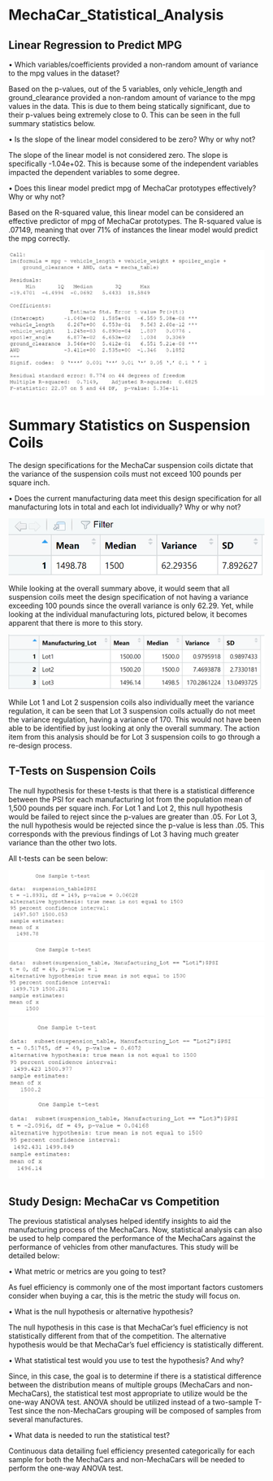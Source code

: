 # MechaCar_Statistical_Analysis

## Linear Regression to Predict MPG


•	Which variables/coefficients provided a non-random amount of variance to the mpg values in the dataset?

Based on the p-values, out of the 5 variables, only vehicle_length and ground_clearance provided a non-random amount of variance to the mpg values in the data. This is due to them being statically significant, due to their p-values being extremely close to 0. This can be seen in the full summary statistics below.

•	Is the slope of the linear model considered to be zero? Why or why not?

The slope of the linear model is not considered zero. The slope is specifically -1.04e+02. This is because some of the independent variables impacted the dependent variables to some degree. 

•	Does this linear model predict mpg of MechaCar prototypes effectively? Why or why not?

Based on the R-squared value, this linear model can be considered an effective predictor of mpg of MechaCar prototypes. The R-squared value is .07149, meaning that over 71% of instances the linear model would predict the mpg correctly. 


<img src ="https://github.com/Jafranco96/MechaCar_Statistical_Analysis/blob/main/Resources/mpg%20summary.PNG">




# Summary Statistics on Suspension Coils

The design specifications for the MechaCar suspension coils dictate that the variance of the suspension coils must not exceed 100 pounds per square inch.

•	Does the current manufacturing data meet this design specification for all manufacturing lots in total and each lot individually? Why or why not?


<img src ="https://github.com/Jafranco96/MechaCar_Statistical_Analysis/blob/main/Resources/total%20summary.PNG">


While looking at the overall summary above, it would seem that all suspension coils meet the design specification of not having a variance exceeding 100 pounds since the overall variance is only 62.29. Yet, while looking at the individual manufacturing lots, pictured below, it becomes apparent that there is more to this story.

<img src ="https://github.com/Jafranco96/MechaCar_Statistical_Analysis/blob/main/Resources/lot%20summary.PNG">



While Lot 1 and Lot 2 suspension coils also individually meet the variance regulation, it can be seen that Lot 3 suspension coils actually do not meet the variance regulation, having a variance of 170. This would not have been able to be identified by just looking at only the overall summary. The action item from this analysis should be for Lot 3 suspension coils to go through a re-design process.

## T-Tests on Suspension Coils

The null hypothesis for these t-tests is that there is a statistical difference between the PSI for each manufacturing lot from the population mean of 1,500 pounds per square inch.
For Lot 1 and Lot 2, this null hypothesis would be failed to reject since the p-values are greater than .05. For Lot 3, the null hypothesis would be rejected since the p-value is less than .05. This corresponds with the previous findings of Lot 3 having much greater variance than the other two lots.

All t-tests can be seen below:


<img src ="https://github.com/Jafranco96/MechaCar_Statistical_Analysis/blob/main/Resources/t-test.PNG">


<img src ="https://github.com/Jafranco96/MechaCar_Statistical_Analysis/blob/main/Resources/t-test%20lot%201.PNG">

<img src ="https://github.com/Jafranco96/MechaCar_Statistical_Analysis/blob/main/Resources/t-test%20lot%202.PNG">

<img src ="https://github.com/Jafranco96/MechaCar_Statistical_Analysis/blob/main/Resources/t-test%20lot%203.PNG">

## Study Design: MechaCar vs Competition

The previous statistical analyses helped identify insights to aid the manufacturing process of the MechaCars. Now, statistical analysis can also be used to help compared the performance of the MechaCars against the performance of vehicles from other manufactures. This study will be detailed below:


•	What metric or metrics are you going to test?

 As fuel efficiency is commonly one of the most important factors customers consider when buying a car, this is the metric the study will focus on.
 
•	What is the null hypothesis or alternative hypothesis? 

The null hypothesis in this case is that MechaCar’s fuel efficiency is not statistically different from that of the competition. The alternative hypothesis would be that MechaCar’s fuel efficiency is statistically different.

•	What statistical test would you use to test the hypothesis? And why? 

Since, in this case, the goal is to determine if there is a statistical difference between the distribution means of multiple groups (MechaCars and non-MechaCars), the statistical test most appropriate to utilize would be the one-way ANOVA test. ANOVA should be utilized instead of a two-sample T-Test since the non-MechaCars grouping will be composed of samples from several manufactures.

•	What data is needed to run the statistical test?

Continuous data detailing fuel efficiency presented categorically for each sample for both the MechaCars and non-MechaCars will be needed to perform the one-way ANOVA test.


